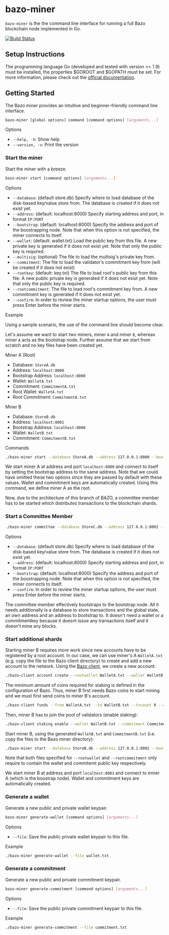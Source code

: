 # bazo-miner
`bazo-miner` is the the command line interface for running a full Bazo blockchain node implemented in Go.

[![Build Status](https://travis-ci.org/bazo-blockchain/bazo-miner.svg?branch=master)](https://travis-ci.org/bazo-blockchain/bazo-miner)

## Setup Instructions

The programming language Go (developed and tested with version >= 1.9) must be installed, the properties $GOROOT and $GOPATH must be set. For more information, please check out the [official documentation](https://github.com/golang/go/wiki/SettingGOPATH).

## Getting Started

The Bazo miner provides an intuitive and beginner-friendly command line interface.

```bash
bazo-miner [global options] command [command options] [arguments...]
```

Options
* `--help, -h`: Show help 
* `--version, -v`: Print the version

### Start the miner

Start the miner with a breeze. 

```bash
bazo-miner start [command options] [arguments...]
```

Options
* `--database`: (default store.db) Specify where to load database of the disk-based key/value store from. The database is created if it does not exist yet.
* `--address`: (default: localhost:8000) Specify starting address and port, in format `IP:PORT`
* `--bootstrap`: (default: localhost:8000) Specify the address and port of the boostrapping node. Note that when this option is not specified, the miner connects to itself.
* `--wallet`: (default: wallet.txt) Load the public key from this file. A new private key is generated if it does not exist yet. Note that only the public key is required.
* `--multisig`: (optional) The file to load the multisig's private key from.
* `--commitment`: The file to load the validator's commitment key from (will be created if it does not exist)
* `--rootkey`: (default: key.txt) The file to load root's public key from this file. A new public private key is generated if it does not exist yet. Note that only the public key is required.
* `--rootcommitment`: The file to load root's commitment key from. A new commitment key is generated if it does not exist yet.
* `--confirm`: In order to review the miner startup options, the user must press Enter before the miner starts.

Example

Using a sample scenario, the use of the command line should become clear.

Let's assume we want to start two miners, miner `A` and miner `B`, whereas miner `A` acts as the bootstrap node.
Further assume that we start from scratch and no key files have been created yet.

Miner A (Root)
* Database: `StoreA.db`
* Address: `localhost:8000`
* Bootstrap Address: `localhost:8000`
* Wallet: `WalletA.txt`
* Commitment: `CommitmentA.txt`
* Root Wallet: `WalletA.txt`
* Root Commitment: `CommitmentA.txt`


Miner B
* Database: `StoreB.db`
* Address: `localhost:8001`
* Bootstrap Address: `localhost:8000`
* Wallet: `WalletB.txt`
* Commitment: `CommitmentB.txt`

Commands

```bash
./bazo-miner start --database StoreA.db --address 127.0.0.1:8000 --bootstrap 127.0.0.1:8000 --wallet WalletA.txt --commitment CommitmentA.txt --multisig WalletA.txt --rootwallet WalletA.txt --rootcommitment CommitmentA.txt
```

We start miner A at address and port `localhost:8000` and connect to itself by setting the bootstrap address to the same address.
Note that we could have omitted these two options since they are passed by default with these values.
Wallet and commitment keys are automatically created. Using this command, we define miner A as the root.

Now, due to the architecture of this branch of BAZO, a committee member has to be started which distributes transactions to the blockchain shards.

### Start a Committee Member

```bash
./bazo-miner committee --database StoreC.db --address 127.0.0.1:8002 --bootstrap 127.0.0.1:8000  --wallet WalletCommitteeA.txt --committee CommitteeA.txt
```
Options
* `--database`: (default store.db) Specify where to load database of the disk-based key/value store from. The database is created if it does not exist yet.
* `--address`: (default: localhost:8000) Specify starting address and port, in format `IP:PORT`
* `--bootstrap`: (default: localhost:8000) Specify the address and port of the boostrapping node. Note that when this option is not specified, the miner connects to itself.
* `--confirm`: In order to review the miner startup options, the user must press Enter before the miner starts.

The committee member effectively bootstraps to the bootstrap node. All it needs additionally is a database to store transactions and the global state, an own address and an address to bootstrap to. It doesn't need a wallet or a commitmentkey because it doesnt issue any transactions itself and it doesn't mine any blocks.


### Start additional shards

Starting miner B requires more work since new accounts have to be registered by a root account.
In our case, we can use miner's A `WalletA.txt` (e.g. copy the file to the Bazo client directory) to create and add a new account to the network.
Using the [Bazo client](https://github.com/oigele/bazo-client), we create a new account:

```bash
./bazo-client account create --rootwallet WalletA.txt --wallet WalletB.txt 
```

The minimum amount of coins required for staking is defined in the configuration of Bazo.
Thus, miner B first needs Bazo coins to start mining and we must first send coins to miner B's account.

```bash
./bazo-client funds --from WalletA.txt --to WalletB.txt --txcount 0 --amount 2000 --multisig WalletA.txt
```

Then, miner B has to join the pool of validators (enable staking):
```bash
./bazo-client staking enable --wallet WalletB.txt --commitment CommitmentB.txt
```

Start miner B, using the generated `WalletB.txt` and `CommitmentB.txt` (i.e. copy the files to the Bazo miner directory):

```bash
./bazo-miner start --database StoreB.db --address 127.0.0.1:8001 --bootstrap 127.0.0.1:8000 --wallet WalletB.txt --commitment CommitmentB.txt --rootwallet WalletA.txt --rootcommitment CommitmentA.txt
```

Note that both files specified for `--rootwallet` and `--rootcommitment` only require to contain the wallet and commitemt public key respectively.

We start miner B at address and port `localhost:8001` and connect to miner A (which is the boostrap node).
Wallet and commitment keys are automatically created.

### Generate a wallet

Generate a new public and private wallet keypair.

```bash
bazo-miner generate-wallet [command options] [arguments...]
```

Options
* `--file`: Save the public private wallet keypair to this file.

Example

```bash
./bazo-miner generate-wallet --file wallet.txt
```


### Generate a commitment

Generate a new public and private commitment keypair.

```bash
bazo-miner generate-commitment [command options] [arguments...]
```

Options
* `--file`: Save the public private commitment keypair to this file.

Example

```bash
./bazo-miner generate-commitment --file commitment.txt
```

